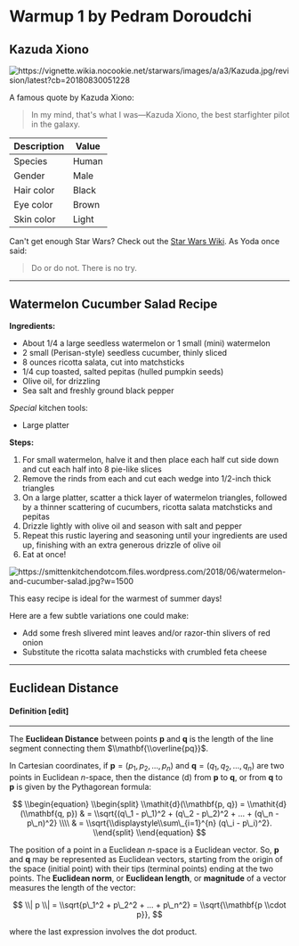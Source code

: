 Warmup 1 by Pedram Doroudchi
================

Kazuda Xiono
------------

![<https://vignette.wikia.nocookie.net/starwars/images/a/a3/Kazuda.jpg/revision/latest?cb=20180830051228>](https://vignette.wikia.nocookie.net/starwars/images/a/a3/Kazuda.jpg/revision/latest?cb=20180830051228)

A famous quote by Kazuda Xiono:

> In my mind, that's what I was—Kazuda Xiono, the best starfighter pilot in the galaxy.

| Description | Value |
|-------------|-------|
| Species     | Human |
| Gender      | Male  |
| Hair color  | Black |
| Eye color   | Brown |
| Skin color  | Light |

Can't get enough Star Wars? Check out the [Star Wars Wiki](https://starwars.fandom.com/wiki/Main_Page). As Yoda once said:

> Do or do not. There is no try.

------------------------------------------------------------------------

Watermelon Cucumber Salad Recipe
--------------------------------

**Ingredients:**

-   About 1/4 a large seedless watermelon or 1 small (mini) watermelon
-   2 small (Perisan-style) seedless cucumber, thinly sliced
-   8 ounces ricotta salata, cut into matchsticks
-   1/4 cup toasted, salted pepitas (hulled pumpkin seeds)
-   Olive oil, for drizzling
-   Sea salt and freshly ground black pepper

*Special* kitchen tools:

-   Large platter

**Steps:**

1.  For small watermelon, halve it and then place each half cut side down and cut each half into 8 pie-like slices
2.  Remove the rinds from each and cut each wedge into 1/2-inch thick triangles
3.  On a large platter, scatter a thick layer of watermelon triangles, followed by a thinner scattering of cucumbers, ricotta salata matchsticks and pepitas
4.  Drizzle lightly with olive oil and season with salt and pepper
5.  Repeat this rustic layering and seasoning until your ingredients are used up, finishing with an extra generous drizzle of olive oil
6.  Eat at once!

![<https://smittenkitchendotcom.files.wordpress.com/2018/06/watermelon-and-cucumber-salad.jpg?w=1500>](https://smittenkitchendotcom.files.wordpress.com/2018/06/watermelon-and-cucumber-salad.jpg?w=1500)

This easy recipe is ideal for the warmest of summer days!

Here are a few subtle variations one could make:

-   Add some fresh slivered mint leaves and/or razor-thin slivers of red onion
-   Substitute the ricotta salata machsticks with crumbled feta cheese

------------------------------------------------------------------------

Euclidean Distance
------------------

#### Definition \[edit\]

------------------------------------------------------------------------

The **Euclidean Distance** between points **p** and **q** is the length of the line segment connecting them $\\mathbf{\\overline{pq}}$.

In Cartesian coordinates, if **p** = (*p*<sub>1</sub>, *p*<sub>2</sub>, ..., *p*<sub>*n*</sub>) and **q** = (*q*<sub>1</sub>, *q*<sub>2</sub>, ..., *q*<sub>*n*</sub>) are two points in Euclidean *n*-space, then the distance (d) from **p** to **q**, or from **q** to **p** is given by the Pythagorean formula:

$$ \\begin{equation}
\\begin{split}
\\mathit{d}(\\mathbf{p, q}) = \\mathit{d}(\\mathbf{q, p}) & = \\sqrt{(q\_1 - p\_1)^2 + (q\_2 - p\_2)^2 + ... + (q\_n - p\_n)^2} \\\\
 & = \\sqrt{\\displaystyle\\sum\_{i=1}^{n} (q\_i - p\_i)^2}.
\\end{split}
\\end{equation} $$

The position of a point in a Euclidean *n*-space is a Euclidean vector. So, **p** and **q** may be represented as Euclidean vectors, starting from the origin of the space (initial point) with their tips (terminal points) ending at the two points. The **Euclidean norm**, or **Euclidean length**, or **magnitude** of a vector measures the length of the vector:

$$ \\| p \\| = \\sqrt{p\_1^2 + p\_2^2 + ... + p\_n^2} = \\sqrt{\\mathbf{p \\cdot p}}, $$

where the last expression involves the dot product.
